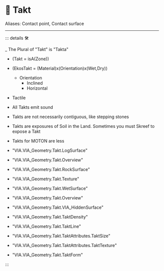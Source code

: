 # 🔻 <via>Takt</via>

>

Aliases: Contact point, Contact surface

---

<!-- =================================================== -->
<!-- =================================================== -->
<!-- =================================================== -->
<!-- =================================================== -->
<!-- =================================================== -->
::: details 🛠

_ The Plural of "Takt" is "Takta"

- (Takt = isA(Zone))

- (EkosTakt = (Material)x(Orientation)x(Wet,Dry))
    - Orientation
        - Inclined
        - Horizontal

- Tactile
- All Takts emit sound
- Takts are not necessarily contiguous, like stepping stones
- Takts are exposures of Soil in the Land. Sometimes you must Skreef to expose a Takt
- Takts for MOTON are less
- "VIA.VIA_Geometry.Takt.LogSurface"
- "VIA.VIA_Geometry.Takt.Overview"
- "VIA.VIA_Geometry.Takt.RockSurface"
- "VIA.VIA_Geometry.Takt.Texture"
- "VIA.VIA_Geometry.Takt.WetSurface"
- "VIA.VIA_Geometry.Takt.Overview"
- "VIA.VIA_Geometry.Takt.VIA_HiddenSurface"
- "VIA.VIA_Geometry.Takt.TaktDensity"
- "VIA.VIA_Geometry.Takt.TaktLine"
- "VIA.VIA_Geometry.Takt.TaktAttributes.TaktSize"
- "VIA.VIA_Geometry.Takt.TaktAttributes.TaktTexture"
- "VIA.VIA_Geometry.Takt.TaktForm"

:::
